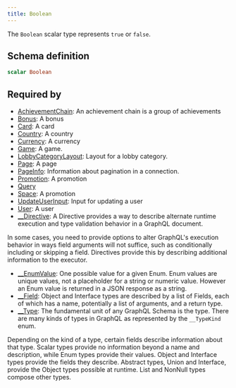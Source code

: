 ```yaml
---
title: Boolean
---
```


<p>The <code>Boolean</code> scalar type represents <code>true</code> or <code>false</code>.</p>


## Schema definition
```graphql
scalar Boolean
```
## Required by
* [AchievementChain](graphql/schema/achievementchain.md): An achievement chain is a group of achievements
* [Bonus](graphql/schema/bonus.md): A bonus
* [Card](graphql/schema/card.md): A card
* [Country](graphql/schema/country.md): A country
* [Currency](graphql/schema/currency.md): A currency
* [Game](graphql/schema/game.md): A game.
* [LobbyCategoryLayout](graphql/schema/lobbycategorylayout.md): Layout for a lobby category.
* [Page](graphql/schema/page.md): A page
* [PageInfo](graphql/schema/pageinfo.md): Information about pagination in a connection.
* [Promotion](graphql/schema/promotion.md): A promotion
* [Query](graphql/schema/query.md)
* [Space](graphql/schema/space.md): A promotion
* [UpdateUserInput](graphql/schema/updateuserinput.md): Input for updating a user
* [User](graphql/schema/user.md): A user
* [__Directive](graphql/schema/__directive.md): A Directive provides a way to describe alternate runtime execution and type validation behavior in a GraphQL document.

In some cases, you need to provide options to alter GraphQL&#39;s execution behavior in ways field arguments will not suffice, such as conditionally including or skipping a field. Directives provide this by describing additional information to the executor.
* [__EnumValue](graphql/schema/__enumvalue.md): One possible value for a given Enum. Enum values are unique values, not a placeholder for a string or numeric value. However an Enum value is returned in a JSON response as a string.
* [__Field](graphql/schema/__field.md): Object and Interface types are described by a list of Fields, each of which has a name, potentially a list of arguments, and a return type.
* [__Type](graphql/schema/__type.md): The fundamental unit of any GraphQL Schema is the type. There are many kinds of types in GraphQL as represented by the `__TypeKind` enum.

Depending on the kind of a type, certain fields describe information about that type. Scalar types provide no information beyond a name and description, while Enum types provide their values. Object and Interface types provide the fields they describe. Abstract types, Union and Interface, provide the Object types possible at runtime. List and NonNull types compose other types.
